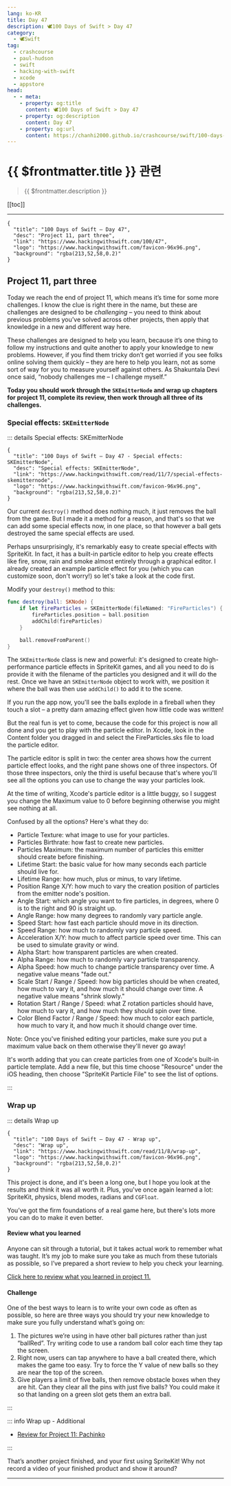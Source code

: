 ```yaml
---
lang: ko-KR
title: Day 47
description: 🕊️100 Days of Swift > Day 47
category:
  - 🕊️Swift
tag: 
  - crashcourse
  - paul-hudson
  - swift
  - hacking-with-swift
  - xcode
  - appstore
head:
  - - meta:
    - property: og:title
      content: 🕊️100 Days of Swift > Day 47
    - property: og:description
      content: Day 47
    - property: og:url
      content: https://chanhi2000.github.io/crashcourse/swift/100-days-of-swift/47.html
---
```


# {{ $frontmatter.title }} 관련

> {{ $frontmatter.description }}

[[toc]]

---

```component VPCard
{
  "title": "100 Days of Swift – Day 47",
  "desc": "Project 11, part three",
  "link": "https://www.hackingwithswift.com/100/47",
  "logo": "https://www.hackingwithswift.com/favicon-96x96.png",
  "background": "rgba(213,52,58,0.2)"
}
```

## Project 11, part three

Today we reach the end of project 11, which means it’s time for some more challenges. I know the clue is right there in the name, but these are challenges are designed to be _challenging_ – you need to think about previous problems you’ve solved across other projects, then apply that knowledge in a new and different way here.

These challenges are designed to help you learn, because it’s one thing to follow my instructions and quite another to apply your knowledge to new problems. However, if you find them tricky don’t get worried if you see folks online solving them quickly – they are here to help you learn, not as some sort of way for you to measure yourself against others. As Shakuntala Devi once said, “nobody challenges me – I challenge myself.”

__Today you should work through the `SKEmitterNode` and wrap up chapters for project 11, complete its review, then work through all three of its challenges.__

### Special effects: `SKEmitterNode`

::: details Special effects: SKEmitterNode

```component VPCard
{
  "title": "100 Days of Swift – Day 47 - Special effects: SKEmitterNode",
  "desc": "Special effects: SKEmitterNode",
  "link": "https://www.hackingwithswift.com/read/11/7/special-effects-skemitternode",
  "logo": "https://www.hackingwithswift.com/favicon-96x96.png",
  "background": "rgba(213,52,58,0.2)"
}
```

<VidStack src="youtube/cv-G8dzQlug" />

Our current `destroy()` method does nothing much, it just removes the ball from the game. But I made it a method for a reason, and that's so that we can add some special effects now, in one place, so that however a ball gets destroyed the same special effects are used.

Perhaps unsurprisingly, it's remarkably easy to create special effects with SpriteKit. In fact, it has a built-in particle editor to help you create effects like fire, snow, rain and smoke almost entirely through a graphical editor. I already created an example particle effect for you (which you can customize soon, don't worry!) so let's take a look at the code first.

Modify your `destroy()` method to this:

```swift
func destroy(ball: SKNode) {
    if let fireParticles = SKEmitterNode(fileNamed: "FireParticles") {
        fireParticles.position = ball.position
        addChild(fireParticles)
    }

    ball.removeFromParent()
}
```

The `SKEmitterNode` class is new and powerful: it's designed to create high-performance particle effects in SpriteKit games, and all you need to do is provide it with the filename of the particles you designed and it will do the rest. Once we have an `SKEmitterNode` object to work with, we position it where the ball was then use `addChild()` to add it to the scene.

If you run the app now, you'll see the balls explode in a fireball when they touch a slot – a pretty darn amazing effect given how little code was written!

But the real fun is yet to come, because the code for this project is now all done and you get to play with the particle editor. In Xcode, look in the Content folder you dragged in and select the FireParticles.sks file to load the particle editor.

The particle editor is split in two: the center area shows how the current particle effect looks, and the right pane shows one of three inspectors. Of those three inspectors, only the third is useful because that's where you'll see all the options you can use to change the way your particles look.

At the time of writing, Xcode's particle editor is a little buggy, so I suggest you change the Maximum value to 0 before beginning otherwise you might see nothing at all.

Confused by all the options? Here's what they do:

- Particle Texture: what image to use for your particles.
- Particles Birthrate: how fast to create new particles.
- Particles Maximum: the maximum number of particles this emitter should create before finishing.
- Lifetime Start: the basic value for how many seconds each particle should live for.
- Lifetime Range: how much, plus or minus, to vary lifetime.
- Position Range X/Y: how much to vary the creation position of particles from the emitter node's position.
- Angle Start: which angle you want to fire particles, in degrees, where 0 is to the right and 90 is straight up.
- Angle Range: how many degrees to randomly vary particle angle.
- Speed Start: how fast each particle should move in its direction.
- Speed Range: how much to randomly vary particle speed.
- Acceleration X/Y: how much to affect particle speed over time. This can be used to simulate gravity or wind.
- Alpha Start: how transparent particles are when created.
- Alpha Range: how much to randomly vary particle transparency.
- Alpha Speed: how much to change particle transparency over time. A negative value means "fade out."
- Scale Start / Range / Speed: how big particles should be when created, how much to vary it, and how much it should change over time. A negative value means "shrink slowly."
- Rotation Start / Range / Speed: what Z rotation particles should have, how much to vary it, and how much they should spin over time.
- Color Blend Factor / Range / Speed: how much to color each particle, how much to vary it, and how much it should change over time.

Note: Once you've finished editing your particles, make sure you put a maximum value back on them otherwise they'll never go away!

It's worth adding that you can create particles from one of Xcode's built-in particle template. Add a new file, but this time choose "Resource" under the iOS heading, then choose "SpriteKit Particle File" to see the list of options.

:::

### Wrap up

::: details Wrap up

```component VPCard
{
  "title": "100 Days of Swift – Day 47 - Wrap up",
  "desc": "Wrap up",
  "link": "https://www.hackingwithswift.com/read/11/8/wrap-up",
  "logo": "https://www.hackingwithswift.com/favicon-96x96.png",
  "background": "rgba(213,52,58,0.2)"
}
```

<VidStack src="youtube/njZ8SkzlDxU" />

This project is done, and it's been a long one, but I hope you look at the results and think it was all worth it. Plus, you've once again learned a lot: SpriteKit, physics, blend modes, radians and `CGFloat`.

You’ve got the firm foundations of a real game here, but there's lots more you can do to make it even better.

#### Review what you learned

Anyone can sit through a tutorial, but it takes actual work to remember what was taught. It’s my job to make sure you take as much from these tutorials as possible, so I’ve prepared a short review to help you check your learning.

[Click here to review what you learned in project 11.][project-11-pachinko]

#### Challenge

One of the best ways to learn is to write your own code as often as possible, so here are three ways you should try your new knowledge to make sure you fully understand what’s going on:

1. The pictures we’re using in have other ball pictures rather than just “ballRed”. Try writing code to use a random ball color each time they tap the screen.
2. Right now, users can tap anywhere to have a ball created there, which makes the game too easy. Try to force the Y value of new balls so they are near the top of the screen.
3. Give players a limit of five balls, then remove obstacle boxes when they are hit. Can they clear all the pins with just five balls? You could make it so that landing on a green slot gets them an extra ball.

:::

::: info Wrap up - Additional

- [Review for Project 11: Pachinko][project-11-pachinko]

:::

That’s another project finished, and your first using SpriteKit! Why not record a video of your finished product and show it around?

---

<TagLinks />

[project-11-pachinko]: https://www.hackingwithswift.com/review/hws/project-11-pachinko